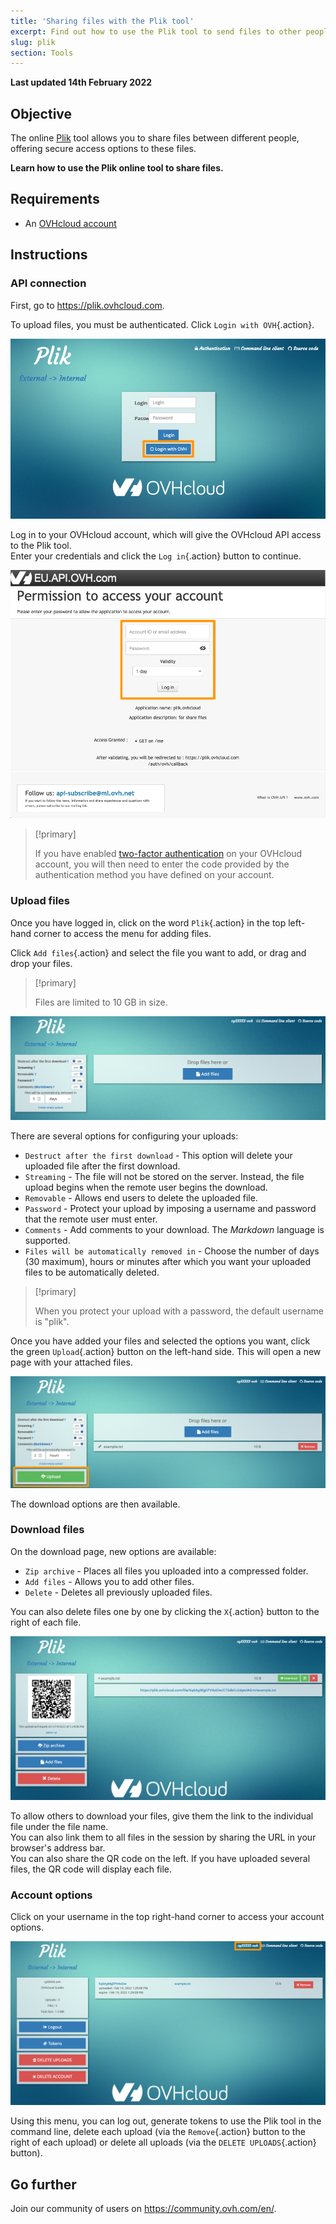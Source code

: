 ```yaml
---
title: 'Sharing files with the Plik tool'
excerpt: Find out how to use the Plik tool to send files to other people
slug: plik
section: Tools
---
```


**Last updated 14th February 2022**

## Objective

The online [Plik](https://plik.ovhcloud.com) tool allows you to share files between different people, offering secure access options to these files.

**Learn how to use the Plik online tool to share files.**

## Requirements

- An [OVHcloud account](https://docs.ovh.com/ie/en/customer/create-ovhcloud-account/)

## Instructions

### API connection

First, go to <https://plik.ovhcloud.com>.

To upload files, you must be authenticated. Click `Login with OVH`{.action}.

![login](images/plik-login-EU.png)

Log in to your OVHcloud account, which will give the OVHcloud API access to the Plik tool.<br>
Enter your credentials and click the `Log in`{.action} button to continue.

![API](images/api-login-EU.png)

> [!primary]
>
> If you have enabled [two-factor authentication](https://docs.ovh.com/ie/en/customer/secure-account-with-2FA/) on your OVHcloud account, you will then need to enter the code provided by the authentication method you have defined on your account. 
>

### Upload files

Once you have logged in, click on the word `Plik`{.action} in the top left-hand corner to access the menu for adding files.

Click `Add files`{.action} and select the file you want to add, or drag and drop your files.

> [!primary]
>
> Files are limited to 10 GB in size.
>

![Add files - options](images/plik-add-files-options.png)

There are several options for configuring your uploads:

- `Destruct after the first download` - This option will delete your uploaded file after the first download.
- `Streaming` - The file will not be stored on the server. Instead, the file upload begins when the remote user begins the download.
- `Removable` - Allows end users to delete the uploaded file.
- `Password` - Protect your upload by imposing a username and password that the remote user must enter.
- `Comments` - Add comments to your download. The *Markdown* language is supported.
- `Files will be automatically removed in` - Choose the number of days (30 maximum), hours or minutes after which you want your uploaded files to be automatically deleted.

> [!primary]
>
> When you protect your upload with a password, the default username is "plik".
>

Once you have added your files and selected the options you want, click the green `Upload`{.action} button on the left-hand side. This will open a new page with your attached files.

![upload file](images/plik-upload-EU.png)

The download options are then available.

### Download files

On the download page, new options are available:

- `Zip archive` - Places all files you uploaded into a compressed folder.
- `Add files` - Allows you to add other files.
- `Delete` - Deletes all previously uploaded files.

You can also delete files one by one by clicking the `X`{.action} button to the right of each file.

![download file](images/plik-download-EU.png)

To allow others to download your files, give them the link to the individual file under the file name.<br>
You can also link them to all files in the session by sharing the URL in your browser's address bar.<br>
You can also share the QR code on the left. If you have uploaded several files, the QR code will display each file.

### Account options

Click on your username in the top right-hand corner to access your account options.

![download file](images/account-options.png)

Using this menu, you can log out, generate tokens to use the Plik tool in the command line, delete each upload (via the `Remove`{.action} button to the right of each upload) or delete all uploads (via the `DELETE UPLOADS`{.action} button).

## Go further

Join our community of users on <https://community.ovh.com/en/>.
